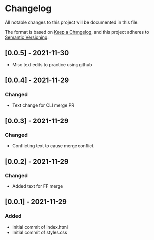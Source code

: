 # Changelog
All notable changes to this project will be documented in this file.

The format is based on [Keep a Changelog](https://keepachangelog.com/en/1.0.0/),
and this project adheres to [Semantic Versioning](https://semver.org/spec/v2.0.0.html).

## [0.0.5] - 2021-11-30
- Misc text edits to practice using github

## [0.0.4] - 2021-11-29

### Changed
- Text change for CLI merge PR

## [0.0.3] - 2021-11-29

### Changed
- Conflicting text to cause merge conflict.


## [0.0.2] - 2021-11-29

### Changed
- Added text for FF merge


## [0.0.1] - 2021-11-29

### Added

- Initial commit of index.html
- Initial commit of styles.css
